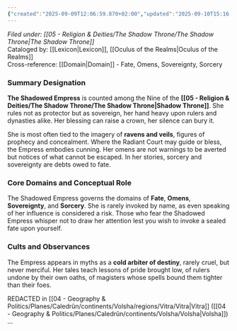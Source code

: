 ```yaml
---
{"created":"2025-09-09T12:06:59.870+02:00","updated":"2025-09-10T15:16:42.000+02:00","cssclasses":null,"tags":null,"dg-publish":true,"permalink":"/05-religion-and-deities/the-shadow-throne/the-shadowed-empress/","dgPassFrontmatter":true}
---
```


_Filed under: [[05 - Religion & Deities/The Shadow Throne/The Shadow Throne\|The Shadow Throne]]_  
Cataloged by: [[Lexicon\|Lexicon]], [[Oculus of the Realms\|Oculus of the Realms]]  
Cross-reference: [[Domain\|Domain]] - Fate, Omens, Sovereignty, Sorcery

### Summary Designation
**The Shadowed Empress** is counted among the Nine of the **[[05 - Religion & Deities/The Shadow Throne/The Shadow Throne\|Shadow Throne]]**. She rules not as protector but as sovereign, her hand heavy upon rulers and dynasties alike. Her blessing can raise a crown, her silence can bury it.

She is most often tied to the imagery of **ravens and veils**, figures of prophecy and concealment. Where the Radiant Court may guide or bless, the Empress embodies cunning. Her omens are not warnings to be averted but notices of what cannot be escaped. In her stories, sorcery and sovereignty are debts owed to fate.

### Core Domains and Conceptual Role
The Shadowed Empress governs the domains of **Fate**, **Omens**, **Sovereignty**, and **Sorcery**. She is rarely invoked by name, as even speaking of her influence is considered a risk. Those who fear the Shadowed Empress whisper not to draw her attention lest you wish to invoke a sealed fate upon yourself.

### Cults and Observances
The Empress appears in myths as a **cold arbiter of destiny**, rarely cruel, but never merciful. Her tales teach lessons of pride brought low, of rulers undone by their own oaths, of magisters whose spells bound them tighter than their foes.

REDACTED in [[04 - Geography & Politics/Planes/Caledrûn/continents/Volsha/regions/Vitra/Vitra\|Vitra]] ([[04 - Geography & Politics/Planes/Caledrûn/continents/Volsha/Volsha\|Volsha]]) ...